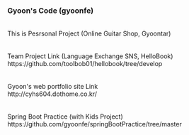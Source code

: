 ### Gyoon's Code (gyoonfe) 
<br>
This is Pesrsonal Project (Online Guitar Shop, Gyoontar)<br>
<br><br>
Team Project Link (Language Exchange SNS, HelloBook) <br>
https://github.com/toolbob01/hellobook/tree/develop<br>
<br><br>
Gyoon's web portfolio site Link<br>
http://cyhs604.dothome.co.kr/<br>
<br><br>
Spring Boot Practice (with Kids Project)
https://github.com/gyoonfe/springBootPractice/tree/master

